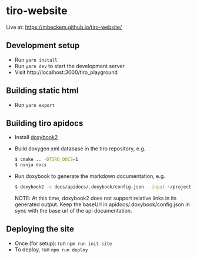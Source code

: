 # tiro-website

Live at: https://mbeckem.github.io/tiro-website/

## Development setup

- Run `yarn install`
- Run `yarn dev` to start the development server
- Visit http://localhost:3000/tiro_playground

## Building static html

- Run `yarn export`

## Building tiro apidocs

- Install [doxybook2](https://github.com/matusnovak/doxybook2)
- Build doxygen xml database in the tiro repository, e.g.

  ```sh
  $ cmake .. -DTIRO_DOCS=1
  $ ninja docs
  ```

- Run doxybook to generate the markdown documentation, e.g.

  ```sh
  $ doxybook2 -c docs/apidocs/.doxybook/config.json --input ~/projects/tiro/build/docs/api/xml --output docs/apidocs/
  ```

  NOTE: At this time, doxybook2 does not support relative links in its generated output.
  Keep the baseUrl in apidocs/.doxybook/config.json in sync with the base url of the api documentation.

## Deploying the site

- Once (for setup): run `npm run init-site`
- To deploy, run `npm run deploy`
